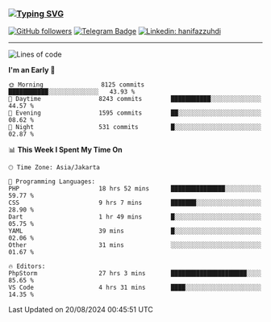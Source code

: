 ### [![Typing SVG](https://readme-typing-svg.herokuapp.com?font=lato&size=22&lines=Hi+There+👋)](https://git.io/typing-svg) 

[![GitHub followers](https://img.shields.io/github/followers/hanifazzuhdi?label=Follow&style=social)](https://github.com/hanifazzuhdi/?tab=follow) 
[![Telegram Badge](https://img.shields.io/badge/-hanif0198-blue?style=social&logo=telegram&link=https://www.t.me/hanif0198/)](https://www.t.me/hanif0198/) 
[![Linkedin: hanifazzuhdi](https://img.shields.io/badge/-hanifazzuhdi-blue?style=flat-square&logo=Linkedin&logoColor=white&link=https://www.linkedin.com/in/hanif-az-zuhdi-69688019b/)](https://www.linkedin.com/in/hanif-az-zuhdi-69688019b/) 

<hr/>

<!--START_SECTION:waka-->
![Lines of code](https://img.shields.io/badge/From%20Hello%20World%20I%27ve%20Written-64.7%20million%20lines%20of%20code-blue)

**I'm an Early 🐤** 

```text
🌞 Morning                8125 commits        ███████████░░░░░░░░░░░░░░   43.93 % 
🌆 Daytime                8243 commits        ███████████░░░░░░░░░░░░░░   44.57 % 
🌃 Evening                1595 commits        ██░░░░░░░░░░░░░░░░░░░░░░░   08.62 % 
🌙 Night                  531 commits         █░░░░░░░░░░░░░░░░░░░░░░░░   02.87 % 
```


📊 **This Week I Spent My Time On** 

```text
🕑︎ Time Zone: Asia/Jakarta

💬 Programming Languages: 
PHP                      18 hrs 52 mins      ███████████████░░░░░░░░░░   59.77 % 
CSS                      9 hrs 7 mins        ███████░░░░░░░░░░░░░░░░░░   28.90 % 
Dart                     1 hr 49 mins        █░░░░░░░░░░░░░░░░░░░░░░░░   05.75 % 
YAML                     39 mins             █░░░░░░░░░░░░░░░░░░░░░░░░   02.06 % 
Other                    31 mins             ░░░░░░░░░░░░░░░░░░░░░░░░░   01.67 % 

🔥 Editors: 
PhpStorm                 27 hrs 3 mins       █████████████████████░░░░   85.65 % 
VS Code                  4 hrs 31 mins       ████░░░░░░░░░░░░░░░░░░░░░   14.35 % 
```


 Last Updated on 20/08/2024 00:45:51 UTC
<!--END_SECTION:waka-->
